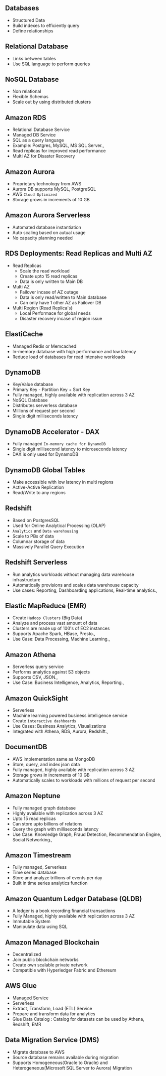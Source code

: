 ## Databases
- Structured Data
- Build indexes to efficiently query
- Define relationships

## Relational Database
- Links between tables
- Use SQL language to perform queries

## NoSQL Database
- Non relational
- Flexible Schemas
- Scale out by using distributed clusters

## Amazon RDS 
- Relational Database Service
- Managed DB Service
- SQL as a query language
- Example: Postgres, MySQL, MS SQL Server.,
- Read replicas for improved read performance
- Multi AZ for Disaster Recovery

## Amazon Aurora
- Proprietary technology from AWS
- Aurora DB supports MySQL, PostgreSQL
- AWS `Cloud Optimized`
- Storage grows in increments of 10 GB

## Amazon Aurora Serverless
- Automated database instantiation
- Auto scaling based on autual usage
- No capacity planning needed

## RDS Deployments: Read Replicas and Multi AZ
- Read Replicas
  - Scale the read workload
  - Create upto 15 read replicas
  - Data is only written to Main DB
- Multi AZ
  - Failover incase of AZ outage
  - Data is only read/written to Main database
  - Can only have 1 other AZ as Failover DB
- Multi Region (Read Replica's)
  - Local Performace for global needs
  - Disaster recovery incase of region issue

## ElastiCache
- Managed Redis or Memcached
- In-memory database with high performance and low latency
- Reduce load of databases for read intensive workloads

## DynamoDB
- Key/Value database
- Primary Key - Partition Key + Sort Key
- Fully managed, highly available with replication across 3 AZ
- NoSQL Database
- Distributes serverless database
- Millions of request per second
- Single digit milliseconds latency

## DynamoDB Accelerator - DAX
- Fully managed `In-memory cache for DynamoDB`
- Single digit millisecond latency to microseconds latency
- DAX is only used for DynamoDB

## DynamoDB Global Tables
- Make accessible with low latency in multi regions
- Active-Active Replication
- Read/Write to any regions

## Redshift
- Based on PostgresSQL
- Used for Online Analytical Processing (OLAP)
- `Analytics` and `Data warehousing`
- Scale to PBs of data
- Columnar storage of data
- Massively Parallel Query Execution

## Redshift Serverless
- Run analytics workloads without managing data warehouse infrastructure
- Automatically provisions and scales data warehouse capacity
- Use cases: Reporting, Dashboarding applications, Real-time analytics.,

## Elastic MapReduce (EMR)
- Create `Hadoop Clusters` (Big Data)
- Analyze and process vast amount of data
- Clusters are made up of 100's of EC2 instances
- Supports Apache Spark, HBase, Presto.,
- Use Case: Data Processing, Machine Learning.,

## Amazon Athena
- Serverless query service
- Performs analytics against S3 objects
- Supports CSV, JSON.,
- Use Case: Business Intelligence, Analytics, Reporting.,

## Amazon QuickSight
- Serverless
- Machine learning powered business intelligence service
- Create `interactive dashboards`
- Use Cases: Business Analytics, Visualizations
- Integrated with Athena, RDS, Aurora, Redshift.,

## DocumentDB
- AWS implementation same as MongoDB 
- Store, query, and index json data
- Fully managed, highly available with replication across 3 AZ
- Storage grows in increments of 10 GB
- Automatically scales to workloads with millions of request per second

## Amazon Neptune
- Fully managed graph database
- Highly available with replication across 3 AZ
- Upto 15 read replicas
- Can store upto billions of relations
- Query the graph with milliseconds latency
- Use Case: Knowledge Graph, Fraud Detection, Recommendation Engine, Social Networking.,

## Amazon Timestream
- Fully managed, Serverless
- Time series database
- Store and analyze trillions of events per day
- Built in time series analytics function

## Amazon Quantum Ledger Database (QLDB)
- A ledger is a book recording financial transactions
- Fully Managed, highly available with replication across 3 AZ
- Immutable System
- Manipulate data using SQL

## Amazon Managed Blockchain
- Decentralized
- Join public blockchain networks
- Create own scalable private network
- Compatible with Hyperledger Fabric and Ethereum

## AWS Glue
- Managed Service
- Serverless
- Extract, Transform, Load (ETL) Service
- Prepare and transform data for analytics
- Glue Data Catalog : Catalog for datasets can be used by Athena, Redshift, EMR

## Data Migration Service (DMS)
- Migrate database to AWS
- Source database remains available during migration
- Supports Homogeneous(Oracle to Oracle) and Heterogeneous(Microsoft SQL Server to Aurora) Migration
